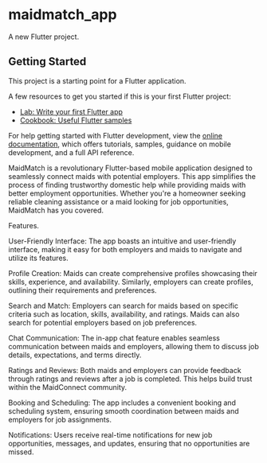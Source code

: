 # maidmatch_app

A new Flutter project.

## Getting Started

This project is a starting point for a Flutter application.

A few resources to get you started if this is your first Flutter project:

- [Lab: Write your first Flutter app](https://docs.flutter.dev/get-started/codelab)
- [Cookbook: Useful Flutter samples](https://docs.flutter.dev/cookbook)

For help getting started with Flutter development, view the
[online documentation](https://docs.flutter.dev/), which offers tutorials,
samples, guidance on mobile development, and a full API reference.


MaidMatch is a revolutionary Flutter-based mobile application designed to seamlessly connect maids with potential employers. This app simplifies the process of finding trustworthy domestic help while providing maids with better employment opportunities. Whether you're a homeowner seeking reliable cleaning assistance or a maid looking for job opportunities, MaidMatch has you covered.


Features.

User-Friendly Interface: The app boasts an intuitive and user-friendly interface, making it easy for both employers and maids to navigate and utilize its features.

Profile Creation: Maids can create comprehensive profiles showcasing their skills, experience, and availability. Similarly, employers can create profiles, outlining their requirements and preferences.

Search and Match: Employers can search for maids based on specific criteria such as location, skills, availability, and ratings. Maids can also search for potential employers based on job preferences.

Chat Communication: The in-app chat feature enables seamless communication between maids and employers, allowing them to discuss job details, expectations, and terms directly.

Ratings and Reviews: Both maids and employers can provide feedback through ratings and reviews after a job is completed. This helps build trust within the MaidConnect community.

Booking and Scheduling: The app includes a convenient booking and scheduling system, ensuring smooth coordination between maids and employers for job assignments.

Notifications: Users receive real-time notifications for new job opportunities, messages, and updates, ensuring that no opportunities are missed.